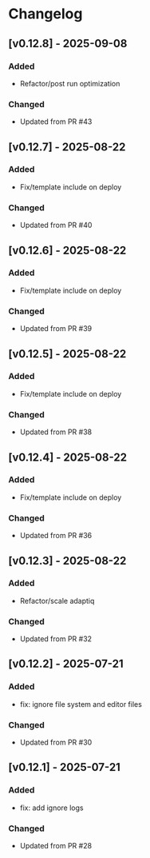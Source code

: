 # Changelog

## [v0.12.8] - 2025-09-08

### Added
- Refactor/post run optimization

### Changed
- Updated from PR #43

## [v0.12.7] - 2025-08-22

### Added
- Fix/template include on deploy

### Changed
- Updated from PR #40


## [v0.12.6] - 2025-08-22

### Added
- Fix/template include on deploy

### Changed
- Updated from PR #39


## [v0.12.5] - 2025-08-22

### Added
- Fix/template include on deploy

### Changed
- Updated from PR #38

## [v0.12.4] - 2025-08-22

### Added
- Fix/template include on deploy

### Changed
- Updated from PR #36


## [v0.12.3] - 2025-08-22

### Added
- Refactor/scale adaptiq

### Changed
- Updated from PR #32


## [v0.12.2] - 2025-07-21

### Added
- fix: ignore file system and editor files

### Changed
- Updated from PR #30


## [v0.12.1] - 2025-07-21

### Added
- fix: add ignore logs

### Changed
- Updated from PR #28

